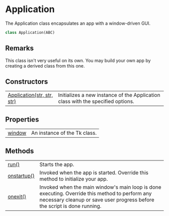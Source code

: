# Application
The Application class encapsulates an app with a window-driven GUI.

```Python
class Application(ABC)
```

## Remarks
This class isn't very useful on its own. You may build your own app by creating a derived class from this one.

## Constructors
| | |
| --------------- | --------------- |
| [Application(str, str, str)](Application/init.md) | Initializes a new instance of the Application class with the specified options. |

## Properties
| | |
| --------------- | --------------- |
| [window](Application/window.md) | An instance of the Tk class. |

## Methods
| | |
| --------------- | --------------- |
| [run()](Application/run.md) | Starts the app. |
| [onstartup()](Application/onstartup.md) | Invoked when the app is started. Override this method to initialize your app. |
| [onexit()](Application/onexit.md) | Invoked when the main window's main loop is done executing. Override this method to perform any necessary cleanup or save user progress before the script is done running. |